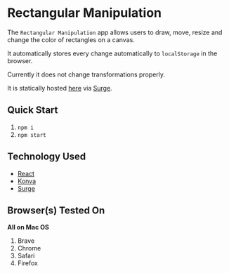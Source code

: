 # Rectangular Manipulation

The `Rectangular Manipulation` app allows users to draw, move, resize and change the color of rectangles on a canvas.

It automatically stores every change automatically to `localStorage` in the browser.

Currently it does not change transformations properly.

It is statically hosted [here](rect-man.surge.sh) via [Surge](https://surge.sh/).

## Quick Start

1. `npm i`
1. `npm start`

## Technology Used

- [React](https://reactjs.org/)
- [Konva](https://konvajs.org/)
- [Surge](https://surge.sh/)

## Browser(s) Tested On
**All on Mac OS**

1. Brave
1. Chrome
1. Safari
1. Firefox